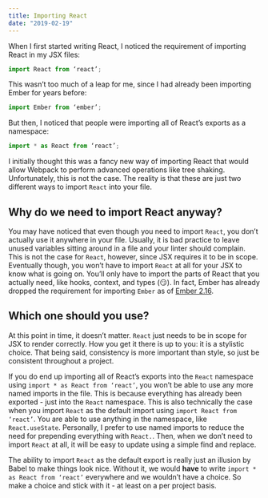 ```yaml
---
title: Importing React
date: "2019-02-19"
---
```


When I first started writing React, I noticed the requirement of importing React in my JSX files:

```js
import React from ‘react’;
```

This wasn’t too much of a leap for me, since I had already been importing Ember for years before:

```js
import Ember from ‘ember’;
```

But then, I noticed that people were importing all of React’s exports as a namespace:

```js
import * as React from ‘react’;
```

I initially thought this was a fancy new way of importing React that would allow Webpack to perform advanced operations like tree shaking. Unfortunately, this is not the case. The reality is that these are just two different ways to import `React` into your file.

## Why do we need to import React anyway?

You may have noticed that even though you need to import `React`, you don’t actually use it anywhere in your file. Usually, it is bad practice to leave unused variables sitting around in a file and your linter should complain. This is not the case for `React`, however, since JSX requires it to be in scope. Eventually though, you won’t have to import `React` at all for your JSX to know what is going on. You’ll only have to import the parts of React that you actually need, like hooks, context, and types (😏). In fact, Ember has already dropped the requirement for importing `Ember` as of [Ember 2.16]([https://www.emberjs.com/blog/2017/10/11/ember-2-16-released.html](https://www.emberjs.com/blog/2017/10/11/ember-2-16-released.html)).

## Which one should you use?

At this point in time, it doesn’t matter. `React` just needs to be in scope for JSX to render correctly. How you get it there is up to you: it is a stylistic choice. That being said, consistency is more important than style, so just be consistent throughout a project.

If you do end up importing all of React’s exports into the `React` namespace using `import * as React from ‘react’`, you won’t be able to use any more named imports in the file. This is because everything has already been exported - just into the `React` namespace. This is also technically the case when you import `React` as the default import using `import React from ‘react’`. You are able to use anything in the namespace, like `React.useState`. Personally, I prefer to use named imports to reduce the need for prepending everything with `React.`. Then, when we don’t need to import `React` at all, it will be easy to update using a simple find and replace.

The ability to import `React` as the default export is really just an illusion by Babel to make things look nice. Without it, we would **have** to write `import * as React from ‘react’` everywhere and we wouldn’t have a choice. So make a choice and stick with it - at least on a per project basis.